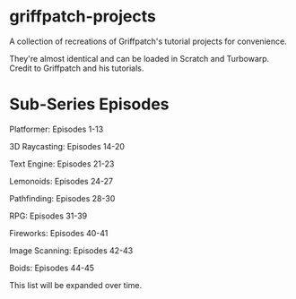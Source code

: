 # griffpatch-projects

A collection of recreations of Griffpatch's tutorial projects for convenience.

They're almost identical and can be loaded in Scratch and Turbowarp. Credit to Griffpatch and his tutorials.

# Sub-Series Episodes

Platformer: Episodes 1-13

3D Raycasting: Episodes 14-20

Text Engine: Episodes 21-23

Lemonoids: Episodes 24-27

Pathfinding: Episodes 28-30

RPG: Episodes 31-39

Fireworks: Episodes 40-41

Image Scanning: Episodes 42-43

Boids: Episodes 44-45

This list will be expanded over time.
